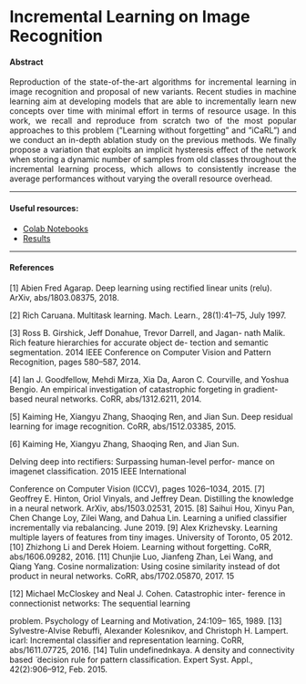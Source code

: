 # Incremental Learning on Image Recognition

#### Abstract
<p align="justify">
Reproduction of the state-of-the-art algorithms for incremental learning in image recognition and proposal of new variants. Recent studies in machine learning aim at developing models that are able to incrementally learn new concepts over time with minimal effort in terms of resource usage. In this work, we recall and reproduce from scratch two of the most popular approaches to this problem (”Learning without forgetting” and ”iCaRL”) and we conduct an in-depth ablation study on the previous methods. We finally propose a variation that exploits an implicit hysteresis effect of the network when storing a dynamic number of samples from old classes throughout the incremental learning process, which allows to consistently increase the average performances without varying the overall resource overhead.
</p>

---

#### Useful resources:

- [Colab Notebooks](https://drive.google.com/drive/folders/1PhFk0I-ATx7TJkocvtKq2v2WNHYrkXWM?usp=sharing)
- [Results](https://docs.google.com/spreadsheets/d/1lxrz5nrHcYjzODCsvCoGal30N-beyxo3r65X9YPig6E/edit?usp=sharing)

---

#### References

[1] Abien Fred Agarap. Deep learning using rectified linear units
(relu). ArXiv, abs/1803.08375, 2018.

[2] Rich Caruana. Multitask learning. Mach. Learn.,
28(1):41–75, July 1997.

[3] Ross B. Girshick, Jeff Donahue, Trevor Darrell, and Jagan-
nath Malik. Rich feature hierarchies for accurate object de-
tection and semantic segmentation. 2014 IEEE Conference on Computer Vision and Pattern Recognition, pages 580–587, 2014.

[4] Ian J. Goodfellow, Mehdi Mirza, Xia Da, Aaron C. Courville, and Yoshua Bengio. An empirical investigation of catastrophic forgeting in gradient-based neural networks. CoRR, abs/1312.6211, 2014.

[5] Kaiming He, Xiangyu Zhang, Shaoqing Ren, and Jian Sun. Deep residual learning for image recognition. CoRR, abs/1512.03385, 2015.

[6] Kaiming He, Xiangyu Zhang, Shaoqing Ren, and Jian Sun.

Delving deep into rectifiers: Surpassing human-level perfor-
mance on imagenet classification. 2015 IEEE International

Conference on Computer Vision (ICCV), pages 1026–1034,
2015.
[7] Geoffrey E. Hinton, Oriol Vinyals, and Jeffrey Dean.
Distilling the knowledge in a neural network. ArXiv,
abs/1503.02531, 2015.
[8] Saihui Hou, Xinyu Pan, Chen Change Loy, Zilei Wang, and
Dahua Lin. Learning a unified classifier incrementally via
rebalancing. June 2019.
[9] Alex Krizhevsky. Learning multiple layers of features from
tiny images. University of Toronto, 05 2012.
[10] Zhizhong Li and Derek Hoiem. Learning without forgetting.
CoRR, abs/1606.09282, 2016.
[11] Chunjie Luo, Jianfeng Zhan, Lei Wang, and Qiang Yang.
Cosine normalization: Using cosine similarity instead of dot
product in neural networks. CoRR, abs/1702.05870, 2017.
15

[12] Michael McCloskey and Neal J. Cohen. Catastrophic inter-
ference in connectionist networks: The sequential learning

problem. Psychology of Learning and Motivation, 24:109–
165, 1989.
[13] Sylvestre-Alvise Rebuffi, Alexander Kolesnikov, and
Christoph H. Lampert. icarl: Incremental classifier and
representation learning. CoRR, abs/1611.07725, 2016.
[14] Tulin undefinednkaya. A density and connectivity based  ̈
decision rule for pattern classification. Expert Syst. Appl.,
42(2):906–912, Feb. 2015.
